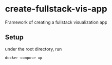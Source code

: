 # create-fullstack-vis-app
Framework of creating a fullstack visualization app

## Setup
under the root directory, run
```
docker-compose up
```
